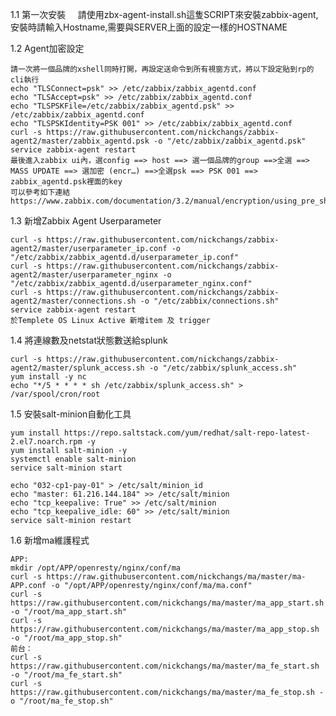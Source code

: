 1.1 第一次安裝
      請使用zbx-agent-install.sh這隻SCRIPT來安裝zabbix-agent, 安裝時請輸入Hostname,需要與SERVER上面的設定一樣的HOSTNAME

1.2 Agent加密設定  

    請一次將一個品牌的xshell同時打開，再設定送命令到所有視窗方式，將以下設定貼到rp的cli執行  
    echo "TLSConnect=psk" >> /etc/zabbix/zabbix_agentd.conf  
    echo "TLSAccept=psk" >> /etc/zabbix/zabbix_agentd.conf  
    echo "TLSPSKFile=/etc/zabbix/zabbix_agentd.psk" >> /etc/zabbix/zabbix_agentd.conf  
    echo "TLSPSKIdentity=PSK 001" >> /etc/zabbix/zabbix_agentd.conf  
    curl -s https://raw.githubusercontent.com/nickchangs/zabbix-agent2/master/zabbix_agentd.psk -o "/etc/zabbix/zabbix_agentd.psk" 
    service zabbix-agent restart  
    最後進入zabbix ui內，選config ==> host ==> 選一個品牌的group ==>全選 ==> MASS UPDATE ==> 選加密 (encr…) ==>全選psk ==> PSK 001 ==> zabbix_agentd.psk裡面的key  
    可以參考如下連結https://www.zabbix.com/documentation/3.2/manual/encryption/using_pre_shared_keys  
 
1.3 新增Zabbix Agent Userparameter

    curl -s https://raw.githubusercontent.com/nickchangs/zabbix-agent2/master/userparameter_ip.conf -o "/etc/zabbix/zabbix_agentd.d/userparameter_ip.conf"  
    curl -s https://raw.githubusercontent.com/nickchangs/zabbix-agent2/master/userparameter_nginx -o "/etc/zabbix/zabbix_agentd.d/userparameter_nginx.conf"  
    curl -s https://raw.githubusercontent.com/nickchangs/zabbix-agent2/master/connections.sh -o "/etc/zabbix/connections.sh"  
    service zabbix-agent restart  
    於Templete OS Linux Active 新增item 及 trigger  

1.4 將連線數及netstat狀態數送給splunk

    curl -s https://raw.githubusercontent.com/nickchangs/zabbix-agent2/master/splunk_access.sh -o "/etc/zabbix/splunk_access.sh"  
    yum install -y nc  
    echo "*/5 * * * * sh /etc/zabbix/splunk_access.sh" > /var/spool/cron/root  

1.5 安裝salt-minion自動化工具

    yum install https://repo.saltstack.com/yum/redhat/salt-repo-latest-2.el7.noarch.rpm -y  
    yum install salt-minion -y  
    systemctl enable salt-minion  
    service salt-minion start  
    
    echo "032-cp1-pay-01" > /etc/salt/minion_id  
    echo "master: 61.216.144.184" >> /etc/salt/minion  
    echo "tcp_keepalive: True" >> /etc/salt/minion  
    echo "tcp_keepalive_idle: 60" >> /etc/salt/minion  
    service salt-minion restart

1.6 新增ma維護程式

    APP:  
    mkdir /opt/APP/openresty/nginx/conf/ma  
    curl -s https://raw.githubusercontent.com/nickchangs/ma/master/ma-APP.conf -o "/opt/APP/openresty/nginx/conf/ma/ma.conf"  
    curl -s https://raw.githubusercontent.com/nickchangs/ma/master/ma_app_start.sh -o "/root/ma_app_start.sh"  
    curl -s https://raw.githubusercontent.com/nickchangs/ma/master/ma_app_stop.sh -o "/root/ma_app_stop.sh"  
    前台：  
    curl -s https://raw.githubusercontent.com/nickchangs/ma/master/ma_fe_start.sh -o "/root/ma_fe_start.sh"  
    curl -s https://raw.githubusercontent.com/nickchangs/ma/master/ma_fe_stop.sh -o "/root/ma_fe_stop.sh"  

